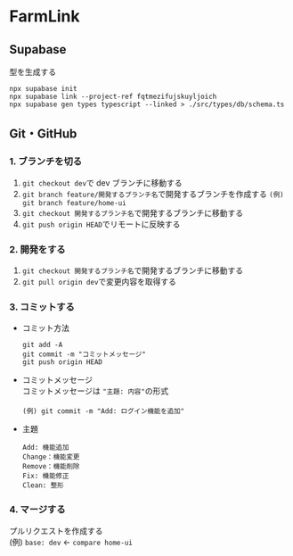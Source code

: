 # FarmLink

## Supabase

型を生成する

```
npx supabase init
npx supabase link --project-ref fqtmezifujskuyljoich
npx supabase gen types typescript --linked > ./src/types/db/schema.ts
```

## Git・GitHub

### 1. ブランチを切る

1. `git checkout dev`で dev ブランチに移動する
1. `git branch feature/開発するブランチ名`で開発するブランチを作成する
   `(例) git branch feature/home-ui`
1. `git checkout 開発するブランチ名`で開発するブランチに移動する
1. `git push origin HEAD`でリモートに反映する

### 2. 開発をする

1. `git checkout 開発するブランチ名`で開発するブランチに移動する
1. `git pull origin dev`で変更内容を取得する

### 3. コミットする

- コミット方法

  ```
  git add -A
  git commit -m "コミットメッセージ"
  git push origin HEAD
  ```

- コミットメッセージ<br/>
  コミットメッセージは `"主題: 内容"`の形式<br/>  
  `(例) git commit -m "Add: ログイン機能を追加"`
- 主題
  ```
  Add: 機能追加
  Change：機能変更
  Remove：機能削除
  Fix: 機能修正
  Clean: 整形
  ```

### 4. マージする

プルリクエストを作成する<br/>
(例) `base: dev` ← `compare home-ui`
